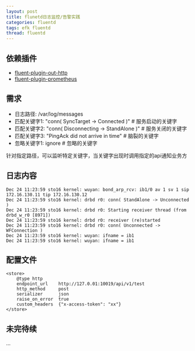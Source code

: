 ```yaml
---
layout: post
title: flunetd日志监控/告警实践
categories: fluentd
tags: efk fluentd
thread: fluentd
---
```

## 依赖插件
* [fluent-plugin-out-http](https://github.com/fluent-plugins-nursery/fluent-plugin-out-http)
* [fluent-plugin-prometheus](https://github.com/fluent/fluent-plugin-prometheus)

## 需求
* 日志路径: /var/log/messages
* 匹配关键字1: "conn( SyncTarget -> Connected )"  # 服务启动的关键字
* 匹配关键字2: "conn( Disconnecting -> StandAlone )"  # 服务关闭的关键字
* 匹配关键字3: "PingAck did not arrive in time"  # 脑裂的关键字
* 忽略关键字1: ignore  # 忽略的关键字

针对指定路径，可以监听特定关键字，当关键字出现时调用指定的api通知业务方

## 日志内容
```text
Dec 24 11:23:59 sto16 kernel: wuyan: bond_arp_rcv: ib1/0 av 1 sv 1 sip 172.16.130.11 tip 172.16.130.12
Dec 24 11:23:59 sto16 kernel: drbd r0: conn( StandAlone -> Unconnected )
Dec 24 11:23:59 sto16 kernel: drbd r0: Starting receiver thread (from drbd_w_r0 [8971])
Dec 24 11:23:59 sto16 kernel: drbd r0: receiver (re)started
Dec 24 11:23:59 sto16 kernel: drbd r0: conn( Unconnected -> WFConnection )
Dec 24 11:23:59 sto16 kernel: wuyan: ifname = ib1
Dec 24 11:23:59 sto16 kernel: wuyan: ifname = ib1
```

## 配置文件
```text
<store>
    @type http
    endpoint_url    http://127.0.01:10019/api/v1/test
    http_method     post
    serializer      json
    raise_on_error  true
    custom_headers  {"x-access-token": "xx"}
</store>
```

## 未完待续
...
